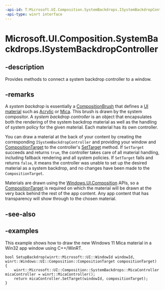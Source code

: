 ```yaml
---
-api-id: T:Microsoft.UI.Composition.SystemBackdrops.ISystemBackdropController
-api-type: winrt interface
---
```


# Microsoft.UI.Composition.SystemBackdrops.ISystemBackdropController

<!--
public interface ISystemBackdropController : System.IDisposable
-->

## -description

Provides methods to connect a system backdrop controller to a window.

## -remarks

A _system backdrop_ is essentially a [CompositionBrush](../microsoft.ui.composition/compositionbrush.md) that defines a [UI material](/windows/apps/design/signature-experiences/materials) such as [Acrylic](/windows/apps/design/style/acrylic) or [Mica](/windows/apps/design/style/mica). This brush is drawn by the system compositor. A _system backdrop controller_ is an object that encapsulates both the rendering of the system backdrop material as well as the handling of system policy for the given material. Each material has its own controller.

You can draw a material at the back of your content by creating the corresponding `ISystemBackdropController` and providing your window and [CompositionTarget](/uwp/api/windows.ui.composition.compositiontarget) to the controller's [SetTarget](/windows/windows-app-sdk/api/winrt/microsoft.ui.composition.systembackdrops.isystembackdropcontroller.settarget) method. If `SetTarget` succeeds and returns `true`, the controller takes care of all material handling, including fallback rendering and all system policies. If `SetTarget` fails and returns `false`, it means the controller was unable to set up the desired material as a system backdrop, and no changes have been made to the `CompositionTarget`.

Materials are drawn using the [Windows.UI.Composition](/uwp/api/windows.ui.composition) APIs, so a [CompositionTarget](/uwp/api/windows.ui.composition.compositiontarget) is required on which the material will be drawn at the very back behind the rest of the app content. Any app content that has transparency will show through to the chosen material.

## -see-also

## -examples

This example shows how to draw the new Windows 11 Mica material in a Win32 app window using C++/WinRT.

```cppwinrt
bool SetupBackdrop(winrt::Microsoft::UI::WindowId windowId, winrt::Windows::UI::Composition::CompositionTarget compositionTarget)
{
    winrt::Microsoft::UI::Composition::SystemBackdrops::MicaController micaController = winrt::MicaController();
    return micaController.SetTarget(windowId, compositionTarget);
}
```
